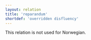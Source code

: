 ```yaml
---
layout: relation
title: 'reparandum'
shortdef: 'overridden disfluency'
---
```


This relation is not used for Norwegian.
